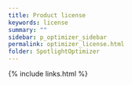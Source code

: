 ```yaml
---
title: Product license
keywords: license
summary: ""
sidebar: p_optimizer_sidebar
permalink: optimizer_license.html
folder: SpotlightOptimizer
---
```




{% include links.html %}

